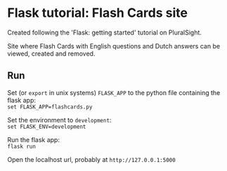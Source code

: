 # Flask tutorial: Flash Cards site

Created following the 'Flask: getting started' tutorial on PluralSight.

Site where Flash Cards with English questions and Dutch answers can be viewed, created and removed.

## Run
Set (or `export` in unix systems) `FLASK_APP` to the python file containing the flask app:   
`set FLASK_APP=flashcards.py`

Set the environment to `development`:   
`set FLASK_ENV=development`

Run the flask app:  
`flask run`

Open the localhost url, probably at `http://127.0.0.1:5000`
